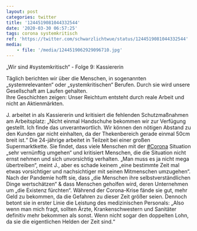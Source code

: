 ```yaml
---
layout: post
categories: twitter
title: '1244519081044332544'
date: '2020-03-30 06:57:25'
tags: corona systemkritisch
ref: 'https://twitter.com/schwarzlichtwue/status/1244519081044332544'
media:
    - file: '/media/1244519062929096710.jpg'
---
```

„Wir sind #systemkritisch“ - Folge 9: Kassiererin



Täglich berichten wir über die Menschen, in sogenannten „systemrelevanten“ oder „systemkritischen“ Berufen. Durch sie wird unsere Gesellschaft am Laufen gehalten.  
Ihre Geschichten zeigen: Unser Reichtum entsteht durch reale Arbeit und nicht an Aktienmärkten.



J. arbeitet in als Kassiererin und kritisiert die fehlenden Schutzmaßnahmen am Arbeitsplatz: „Nicht einmal Handschuhe bekommen wir zur Verfügung gestellt. 
Ich finde das unverantwortlich. Wir können den nötigen Abstand zu den Kunden gar nicht einhalten, da der Thekenbereich gerade einmal 50cm breit ist.“ 
Die 24-jährige arbeitet in Teilzeit bei einer großen Supermarktkette. Sie findet, dass viele Menschen mit der [#Corona](/t/corona) Situation „sehr vernünftig umgehen“ und kritisiert Menschen, die die Situation nicht ernst nehmen und sich unvorsichtig verhalten. 
„Man muss es ja nicht mega übertreiben“, meint J., aber es schade keinem „eine bestimmte Zeit mal etwas vorsichtiger und nachsichtiger mit seinen Mitmenschen umzugehen“. 
Nach der Pandemie hofft sie, dass „die Menschen ihre selbstverständlichen Dinge wertschätzen“ &amp; dass Menschen geholfen wird, deren Unternehmen um „die Existenz fürchten“. Während der Corona-Krise fände sie gut, mehr Geld zu bekommen, da die Gefahren zu dieser Zeit größer seien. 
Dennoch betont sie in erster Linie die Leistung des medizinischen Personals: „Also wenn man mich fragt, sollten Ärzte, Krankenschwestern und Sanitäter definitiv mehr bekommen als sonst. Wenn nicht sogar den doppelten Lohn, da sie die eigentlichen Helden der Zeit sind.“ 